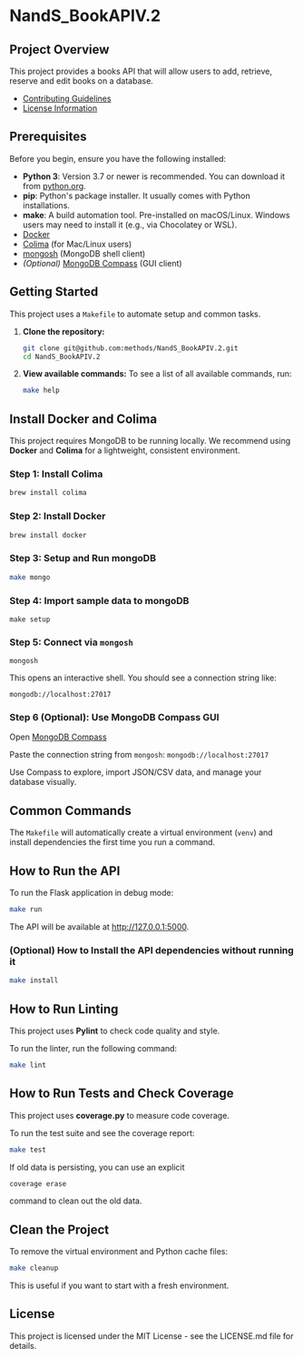 # NandS_BookAPIV.2

## Project Overview

This project provides a books API that will allow users to add, retrieve, reserve and edit books on a database. 

- [Contributing Guidelines](CONTRIBUTING.md)
- [License Information](LICENSE.md)

## Prerequisites

Before you begin, ensure you have the following installed:

*   **Python 3**: Version 3.7 or newer is recommended. You can download it from [python.org](https://www.python.org/downloads/).
*   **pip**: Python's package installer. It usually comes with Python installations.
*   **make**: A build automation tool. Pre-installed on macOS/Linux. Windows users may need to install it (e.g., via Chocolatey or WSL).
* [Docker](https://formulae.brew.sh/formula/docker)
* [Colima](https://github.com/abiosoft/colima) (for Mac/Linux users)
* [mongosh](https://www.mongodb.com/try/download/shell) (MongoDB shell client)
* *(Optional)* [MongoDB Compass](https://www.mongodb.com/try/download/compass) (GUI client)

## Getting Started

This project uses a `Makefile` to automate setup and common tasks.

1.  **Clone the repository:**
    ```bash
    git clone git@github.com:methods/NandS_BookAPIV.2.git
    cd NandS_BookAPIV.2
    ```

2.  **View available commands:**
    To see a list of all available commands, run:
    ```bash
    make help
    ```

## Install Docker and Colima

This project requires MongoDB to be running locally. We recommend using **Docker** and **Colima** for a lightweight, consistent environment.

### Step 1: Install Colima

```bash
brew install colima
```

### Step 2: Install Docker

```bash
brew install docker
```
### Step 3: Setup and Run mongoDB

```bash
make mongo
```

### Step 4: Import sample data to mongoDB

```
make setup
```

### Step 5: Connect via `mongosh`

```
mongosh
```
This opens an interactive shell. You should see a connection string like:
```
mongodb://localhost:27017
```

### Step 6 (Optional): Use MongoDB Compass GUI

Open [MongoDB Compass](https://www.mongodb.com/try/download/compass)

Paste the connection string from `mongosh`:
`mongodb://localhost:27017`

Use Compass to explore, import JSON/CSV data, and manage your database visually.

## Common Commands

The `Makefile` will automatically create a virtual environment (`venv`) and install dependencies the first time you run a command.

## How to Run the API

To run the Flask application in debug mode:
```bash
make run
```
The API will be available at http://127.0.0.1:5000.

### (Optional) How to Install the API dependencies without running it

```bash
make install
```

## How to Run Linting
This project uses **Pylint** to check code quality and style.

To run the linter, run the following command:

```bash
make lint
```

## How to Run Tests and Check Coverage
This project uses **coverage.py** to measure code coverage.

To run the test suite and see the coverage report:
```bash
make test
```

If old data is persisting, you can use an explicit
```bash
coverage erase
```
command to clean out the old data.

## Clean the Project

To remove the virtual environment and Python cache files:
```bash
make cleanup
```
This is useful if you want to start with a fresh environment.


## License
This project is licensed under the MIT License - see the LICENSE.md file for details.